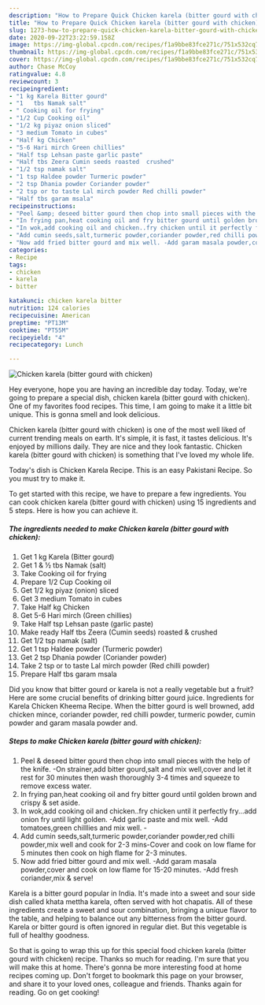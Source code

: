 ```yaml
---
description: "How to Prepare Quick Chicken karela (bitter gourd with chicken)"
title: "How to Prepare Quick Chicken karela (bitter gourd with chicken)"
slug: 1273-how-to-prepare-quick-chicken-karela-bitter-gourd-with-chicken
date: 2020-09-22T23:22:59.158Z
image: https://img-global.cpcdn.com/recipes/f1a9bbe83fce271c/751x532cq70/chicken-karela-bitter-gourd-with-chicken-recipe-main-photo.jpg
thumbnail: https://img-global.cpcdn.com/recipes/f1a9bbe83fce271c/751x532cq70/chicken-karela-bitter-gourd-with-chicken-recipe-main-photo.jpg
cover: https://img-global.cpcdn.com/recipes/f1a9bbe83fce271c/751x532cq70/chicken-karela-bitter-gourd-with-chicken-recipe-main-photo.jpg
author: Chase McCoy
ratingvalue: 4.8
reviewcount: 3
recipeingredient:
- "1 kg Karela Bitter gourd"
- "1   tbs Namak salt"
- " Cooking oil for frying"
- "1/2 Cup Cooking oil"
- "1/2 kg piyaz onion sliced"
- "3 medium Tomato in cubes"
- "Half kg Chicken"
- "5-6 Hari mirch Green chillies"
- "Half tsp Lehsan paste garlic paste"
- "Half tbs Zeera Cumin seeds roasted  crushed"
- "1/2 tsp namak salt"
- "1 tsp Haldee powder Turmeric powder"
- "2 tsp Dhania powder Coriander powder"
- "2 tsp or to taste Lal mirch powder Red chilli powder"
- "Half tbs garam msala"
recipeinstructions:
- "Peel &amp; deseed bitter gourd then chop into small pieces with the help of the knife. -On strainer,add bitter gourd,salt and mix well,cover and let it rest for 30 minutes then wash thoroughly 3-4 times and squeeze to remove excess water."
- "In frying pan,heat cooking oil and fry bitter gourd until golden brown and crispy &amp; set aside."
- "In wok,add cooking oil and chicken..fry chicken until it perfectly fry...add onion fry until light golden. -Add garlic paste and mix well. -Add tomatoes,green chilllies and mix well. -"
- "Add cumin seeds,salt,turmeric powder,coriander powder,red chilli powder,mix well and cook for 2-3 mins-Cover and cook on low flame for 5 minutes then cook on high flame for 2-3 minutes."
- "Now add fried bitter gourd and mix well. -Add garam masala powder,cover and cook on low flame for 15-20 minutes. -Add fresh coriander,mix &amp; serve!"
categories:
- Recipe
tags:
- chicken
- karela
- bitter

katakunci: chicken karela bitter 
nutrition: 124 calories
recipecuisine: American
preptime: "PT13M"
cooktime: "PT55M"
recipeyield: "4"
recipecategory: Lunch

---
```



![Chicken karela (bitter gourd with chicken)](https://img-global.cpcdn.com/recipes/f1a9bbe83fce271c/751x532cq70/chicken-karela-bitter-gourd-with-chicken-recipe-main-photo.jpg)

Hey everyone, hope you are having an incredible day today. Today, we're going to prepare a special dish, chicken karela (bitter gourd with chicken). One of my favorites food recipes. This time, I am going to make it a little bit unique. This is gonna smell and look delicious.

Chicken karela (bitter gourd with chicken) is one of the most well liked of current trending meals on earth. It's simple, it is fast, it tastes delicious. It's enjoyed by millions daily. They are nice and they look fantastic. Chicken karela (bitter gourd with chicken) is something that I've loved my whole life.

Today&#39;s dish is Chicken Karela Recipe. This is an easy Pakistani Recipe. So you must try to make it.


To get started with this recipe, we have to prepare a few ingredients. You can cook chicken karela (bitter gourd with chicken) using 15 ingredients and 5 steps. Here is how you can achieve it.

<!--inarticleads1-->

##### The ingredients needed to make Chicken karela (bitter gourd with chicken):

1. Get 1 kg Karela (Bitter gourd)
1. Get 1 &amp; ½ tbs Namak (salt)
1. Take  Cooking oil for frying
1. Prepare 1/2 Cup Cooking oil
1. Get 1/2 kg piyaz (onion) sliced
1. Get 3 medium Tomato in cubes
1. Take Half kg Chicken
1. Get 5-6 Hari mirch (Green chillies)
1. Take Half tsp Lehsan paste (garlic paste)
1. Make ready Half tbs Zeera (Cumin seeds) roasted &amp; crushed
1. Get 1/2 tsp namak (salt)
1. Get 1 tsp Haldee powder (Turmeric powder)
1. Get 2 tsp Dhania powder (Coriander powder)
1. Take 2 tsp or to taste Lal mirch powder (Red chilli powder)
1. Prepare Half tbs garam msala


Did you know that bitter gourd or karela is not a really vegetable but a fruit? Here are some crucial benefits of drinking bitter gourd juice. Ingredients for Karela Chicken Kheema Recipe. When the bitter gourd is well browned, add chicken mince, coriander powder, red chilli powder, turmeric powder, cumin powder and garam masala powder and. 

<!--inarticleads2-->

##### Steps to make Chicken karela (bitter gourd with chicken):

1. Peel &amp; deseed bitter gourd then chop into small pieces with the help of the knife. -On strainer,add bitter gourd,salt and mix well,cover and let it rest for 30 minutes then wash thoroughly 3-4 times and squeeze to remove excess water.
1. In frying pan,heat cooking oil and fry bitter gourd until golden brown and crispy &amp; set aside.
1. In wok,add cooking oil and chicken..fry chicken until it perfectly fry...add onion fry until light golden. -Add garlic paste and mix well. -Add tomatoes,green chilllies and mix well. -
1. Add cumin seeds,salt,turmeric powder,coriander powder,red chilli powder,mix well and cook for 2-3 mins-Cover and cook on low flame for 5 minutes then cook on high flame for 2-3 minutes.
1. Now add fried bitter gourd and mix well. -Add garam masala powder,cover and cook on low flame for 15-20 minutes. -Add fresh coriander,mix &amp; serve!


Karela is a bitter gourd popular in India. It&#39;s made into a sweet and sour side dish called khata mettha karela, often served with hot chapatis. All of these ingredients create a sweet and sour combination, bringing a unique flavor to the table, and helping to balance out any bitterness from the bitter gourd. Karela or bitter gourd is often ignored in regular diet. But this vegetable is full of healthy goodness. 

So that is going to wrap this up for this special food chicken karela (bitter gourd with chicken) recipe. Thanks so much for reading. I'm sure that you will make this at home. There's gonna be more interesting food at home recipes coming up. Don't forget to bookmark this page on your browser, and share it to your loved ones, colleague and friends. Thanks again for reading. Go on get cooking!

